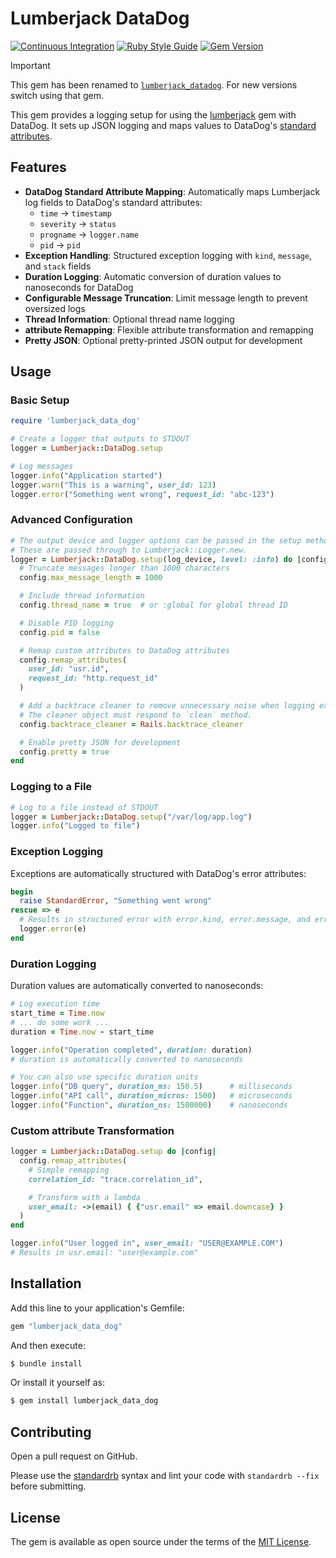 # Lumberjack DataDog

[![Continuous Integration](https://github.com/bdurand/lumberjack_data_dog/actions/workflows/continuous_integration.yml/badge.svg)](https://github.com/bdurand/lumberjack_data_dog/actions/workflows/continuous_integration.yml)
[![Ruby Style Guide](https://img.shields.io/badge/code_style-standard-brightgreen.svg)](https://github.com/testdouble/standard)
[![Gem Version](https://badge.fury.io/rb/lumberjack_data_dog.svg)](https://badge.fury.io/rb/lumberjack_data_dog)

> [!IMPORTANT]
> This gem has been renamed to [`lumberjack_datadog`](https://github.com/bdurand/lumberjack_datadog). For new versions switch using that gem.

This gem provides a logging setup for using the [lumberjack](https://github.com/bdurand/lumberjack) gem with DataDog. It sets up JSON logging and maps values to DataDog's [standard attributes](https://docs.datadoghq.com/logs/processing/attributes_naming_convention/).

## Features

- **DataDog Standard Attribute Mapping**: Automatically maps Lumberjack log fields to DataDog's standard attributes:
  - `time` → `timestamp`
  - `severity` → `status`
  - `progname` → `logger.name`
  - `pid` → `pid`
- **Exception Handling**: Structured exception logging with `kind`, `message`, and `stack` fields
- **Duration Logging**: Automatic conversion of duration values to nanoseconds for DataDog
- **Configurable Message Truncation**: Limit message length to prevent oversized logs
- **Thread Information**: Optional thread name logging
- **attribute Remapping**: Flexible attribute transformation and remapping
- **Pretty JSON**: Optional pretty-printed JSON output for development

## Usage

### Basic Setup

```ruby
require 'lumberjack_data_dog'

# Create a logger that outputs to STDOUT
logger = Lumberjack::DataDog.setup

# Log messages
logger.info("Application started")
logger.warn("This is a warning", user_id: 123)
logger.error("Something went wrong", request_id: "abc-123")
```

### Advanced Configuration

```ruby
# The output device and logger options can be passed in the setup method.
# These are passed through to Lumberjack::Logger.new.
logger = Lumberjack::DataDog.setup(log_device, level: :info) do |config|
  # Truncate messages longer than 1000 characters
  config.max_message_length = 1000

  # Include thread information
  config.thread_name = true  # or :global for global thread ID

  # Disable PID logging
  config.pid = false

  # Remap custom attributes to DataDog attributes
  config.remap_attributes(
    user_id: "usr.id",
    request_id: "http.request_id"
  )

  # Add a backtrace cleaner to remove unnecessary noise when logging exceptions.
  # The cleaner object must respond to `clean` method.
  config.backtrace_cleaner = Rails.backtrace_cleaner

  # Enable pretty JSON for development
  config.pretty = true
end
```

### Logging to a File

```ruby
# Log to a file instead of STDOUT
logger = Lumberjack::DataDog.setup("/var/log/app.log")
logger.info("Logged to file")
```

### Exception Logging

Exceptions are automatically structured with DataDog's error attributes:

```ruby
begin
  raise StandardError, "Something went wrong"
rescue => e
  # Results in structured error with error.kind, error.message, and error.stack fields
  logger.error(e)
end
```

### Duration Logging

Duration values are automatically converted to nanoseconds:

```ruby
# Log execution time
start_time = Time.now
# ... do some work ...
duration = Time.now - start_time

logger.info("Operation completed", duration: duration)
# duration is automatically converted to nanoseconds

# You can also use specific duration units
logger.info("DB query", duration_ms: 150.5)      # milliseconds
logger.info("API call", duration_micros: 1500)   # microseconds
logger.info("Function", duration_ns: 1500000)    # nanoseconds
```

### Custom attribute Transformation

```ruby
logger = Lumberjack::DataDog.setup do |config|
  config.remap_attributes(
    # Simple remapping
    correlation_id: "trace.correlation_id",

    # Transform with a lambda
    user_email: ->(email) { {"usr.email" => email.downcase} }
  )
end

logger.info("User logged in", user_email: "USER@EXAMPLE.COM")
# Results in usr.email: "user@example.com"
```

## Installation

Add this line to your application's Gemfile:

```ruby
gem "lumberjack_data_dog"
```

And then execute:
```bash
$ bundle install
```

Or install it yourself as:
```bash
$ gem install lumberjack_data_dog
```

## Contributing

Open a pull request on GitHub.

Please use the [standardrb](https://github.com/testdouble/standard) syntax and lint your code with `standardrb --fix` before submitting.

## License

The gem is available as open source under the terms of the [MIT License](https://opensource.org/licenses/MIT).
